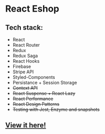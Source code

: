 

# React Eshop

## Tech stack: 
- React
- React Router
- Redux
- Redux Saga
- React Hooks
- Firebase
- Stripe API
- Styled-Components
- Persistance + Session Storage
- ~~Context API~~
- ~~React Suspense + React Lazy~~
- ~~React Performance~~
- ~~React Design Patterns~~
- ~~Testing with Jest, Enzyme and snapshots~~


## <a href="https://crwn-shop-react.herokuapp.com/">View it here!</a>
